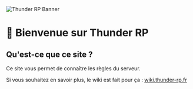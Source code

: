 <img src="./assets/img/banner.png" alt="Thunder RP Banner" class="banner">

# 👋 Bienvenue sur Thunder RP

## Qu'est-ce que ce site ? <!-- {docsify-ignore} -->

Ce site vous permet de connaître les règles du serveur.

Si vous souhaitez en savoir plus, le wiki est fait pour ça : [wiki.thunder-rp.fr](http://wiki.thunder-rp.fr)
